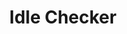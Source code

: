 ---
title: Idle Checker
position: 1
type:
description: 'Minimum Permission Level: Admin'
parameters:
  - name: action
    content: '"enable", "disable", or "status"'
content_markdown: >-
  Controls aspects of the Idle Checker / Idle Mover functionality. When enabled,
  users who are idle longer than the designated time threshold will be
  automatically moved to the specified channel.
left_code_blocks:
  - code_block: >-
      $.get("http://api.myapp.com/books/", { "token": "YOUR_APP_KEY"},
      function(data) {
        alert(data);
      });
    title: jQuery
    language: javascript
  - code_block: |-
      r = requests.get("http://api.myapp.com/books/", token="YOUR_APP_KEY")
      print r.text
    title: Python
    language: python
  - code_block: >-
      var request = require("request");

      request("http://api.myapp.com/books?token=YOUR_APP_KEY", function (error,
      response, body) {

      if (!error && response.statusCode == 200) {
        console.log(body);
      }
    title: Node.js
    language: javascript
  - code_block: 'curl http://sampleapi.readme.com/orders?key=YOUR_APP_KEY'
    title: Curl
    language: bash
right_code_blocks:
  - code_block: |-
      [
        {
          "id": 1,
          "title": "The Hunger Games",
          "score": 4.5,
          "dateAdded": "12/12/2013"
        },
        {
          "id": 1,
          "title": "The Hunger Games",
          "score": 4.7,
          "dateAdded": "15/12/2013"
        },
      ]
    title: Response
    language: json
  - code_block: |-
      {
        "error": true,
        "message": "Invalid offset"
      }
    title: Error
    language: json
---